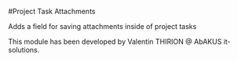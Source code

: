 #Project Task Attachments

Adds a field for saving attachments inside of project tasks

This module has been developed by Valentin THIRION @ AbAKUS it-solutions.

